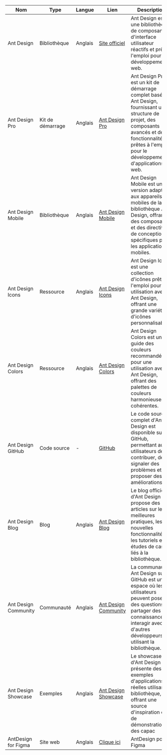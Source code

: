 | Nom                      | Type                 | Langue         | Lien                                                          | Description                                     | Tags                                 | Note           |
| ------------------------ | -------------------- | -------------- | ------------------------------------------------------------- | ----------------------------------------------- | ------------------------------------ | -------------- |
| Ant Design | Bibliothèque | Anglais | [Site officiel](https://ant.design/) | Ant Design est une bibliothèque de composants d'interface utilisateur réactifs et prêts à l'emploi pour le développement web. | UI, développement web, réactif | 5/5 |
| Ant Design Pro | Kit de démarrage | Anglais | [Ant Design Pro](https://pro.ant.design/) | Ant Design Pro est un kit de démarrage complet basé sur Ant Design, fournissant une structure de projet, des composants avancés et des fonctionnalités prêtes à l'emploi pour le développement d'applications web. | Kit de démarrage, projet, développement web | 4/5 |
| Ant Design Mobile | Bibliothèque | Anglais | [Ant Design Mobile](https://mobile.ant.design/) | Ant Design Mobile est une version adaptée aux appareils mobiles de la bibliothèque Ant Design, offrant des composants et des directives de conception spécifiques pour les applications mobiles. | Mobile, applications, design | 4/5 |
| Ant Design Icons | Ressource | Anglais | [Ant Design Icons](https://ant.design/components/icon/) | Ant Design Icons est une collection d'icônes prêtes à l'emploi pour une utilisation avec Ant Design, offrant une grande variété d'icônes personnalisables. | Icônes, ressources, personnalisation | 4/5 |
| Ant Design Colors | Ressource | Anglais | [Ant Design Colors](https://ant.design/docs/spec/colors) | Ant Design Colors est un guide des couleurs recommandées pour une utilisation avec Ant Design, offrant des palettes de couleurs harmonieuses et cohérentes. | Couleurs, design, palettes | 4/5 |
| Ant Design GitHub | Code source | - | [GitHub](https://github.com/ant-design/ant-design) | Le code source complet d'Ant Design est disponible sur GitHub, permettant aux utilisateurs de contribuer, de signaler des problèmes et de proposer des améliorations. | Open source, contribution, problèmes | 4/5 |
| Ant Design Blog | Blog | Anglais | [Ant Design Blog](https://blog.ant.design/) | Le blog officiel d'Ant Design propose des articles sur les meilleures pratiques, les nouvelles fonctionnalités, les tutoriels et les études de cas liés à la bibliothèque. | Blog, actualités, bonnes pratiques | 4/5 |
| Ant Design Community | Communauté | Anglais | [Ant Design Community](https://github.com/ant-design/ant-design/discussions) | La communauté Ant Design sur GitHub est un espace où les utilisateurs peuvent poser des questions, partager des connaissances et interagir avec d'autres développeurs utilisant la bibliothèque. | Forum, support, discussions | 4/5 |
| Ant Design Showcase | Exemples | Anglais | [Ant Design Showcase](https://ant.design/showcase/) | Le showcase d'Ant Design présente des exemples d'applications réelles utilisant la bibliothèque, offrant une source d'inspiration et de démonstration des capac
| AntDesign for Figma      | Site web      | Anglais | [Clique ici](https://antforfigma.com/)                 | AntDesign pour Figma                     | AntDesing Figma        | 3/5|
